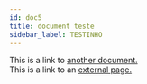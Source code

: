 ```yaml
---
id: doc5
title: document teste
sidebar_label: TESTINHO
---
```


This is a link to [another document.](doc3.md)  
This is a link to an [external page.](http://www.example.com)
